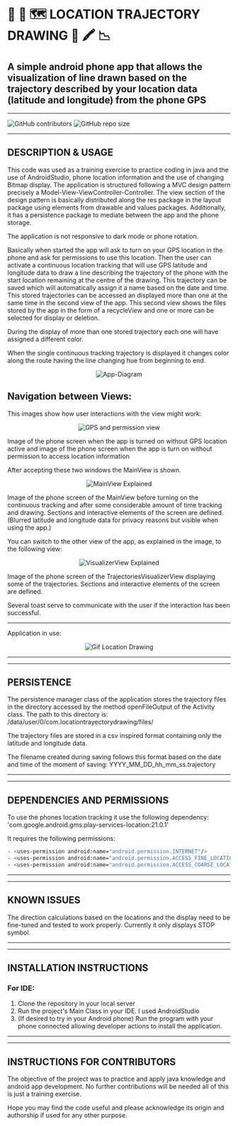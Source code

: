 # 📱 📍 🗺️ __LOCATION TRAJECTORY DRAWING__ 🎨 🖍️ 📉
## A simple android phone app that allows the visualization of line drawn based on the trajectory described by your location data (latitude and longitude) from the phone GPS
___

![GitHub contributors](https://img.shields.io/github/contributors/DRBondyaleJuez/LocationTrayectoryDrawing) 
![GitHub repo size](https://img.shields.io/github/repo-size/DRBondyaleJuez/LocationTrayectoryDrawing)
___

## __DESCRIPTION & USAGE__
This code was used as a training exercise to practice coding in java and the use of AndroidStudio, phone location information and the use of changing Bitmap display.
The application is structured following a MVC design pattern precisely a Model-View-ViewController-Controller. The view section of the design pattern is basically distributed 
along the res package in the layout package using elements from drawable and values packages.
Additionally, it has a persistence package to mediate between the app and the phone storage. 

The application is not responsive to dark mode or phone rotation.

Basically when started the app will ask to turn on your GPS location in the phone and ask for permissions to use this location.
Then the user can activate a continuous location tracking that will use GPS latitude and longitude data to draw a line describing the trajectory of the phone with the start location
remaining at the centre of the drawing.
This trajectory can be saved which will automatically assign it a name based on the date and time.
This stored trajectories can be accessed an displayed more than one at the same time in the second view of the app.
This second view shows the files stored by the app in the form of a recycleView and one or more can be selected for display or deletion.

During the display of more than one stored trajectory each one will have assigned a different color.

When the single continuous tracking trajectory is displayed it changes color along the route having the line changing hue from beginning to end.

<div style="text-align: center;">

![App-Diagram](https://github.com/DRBondyaleJuez/LocationTrayectoryDrawing/assets/98281752/ce8f96fa-9159-4e0e-bc24-bd4fa3eb33d0)
</div>

## __Navigation between Views:__

This images show how user interactions with the view might work:

<div style="text-align: center;">

![GPS and permission view](https://github.com/DRBondyaleJuez/LocationTrayectoryDrawing/assets/98281752/f95f19dd-68ce-4a6a-ac3a-418c269b073c)
</div>

Image of the phone screen when the app is turned on without GPS location active and image of the phone screen when the app is turn on without permission to access location information

After accepting these two windows the MainView is shown.

<div style="text-align: center;">

![MainView Explained](https://github.com/DRBondyaleJuez/LocationTrayectoryDrawing/assets/98281752/c74261b4-d5a8-44fe-9a1f-086dde99db91)
</div>

Image of the phone screen of the MainView before turning on the continuous tracking and after some considerable amount of time tracking and drawing.
Sections and interactive elements of the screen are defined. (Blurred latitude and longitude data for privacy reasons but visible when using the app.)

You can switch to the other view of the app, as explained in the image, to the following view:

<div style="text-align: center;">

![VisualizerView Explained](https://github.com/DRBondyaleJuez/LocationTrayectoryDrawing/assets/98281752/877cfd0c-c16e-486a-97ea-2a5d282aecf1)
</div>
Image of the phone screen of the TrajectoriesVisualizerView displaying some of the trajectories.
Sections and interactive elements of the screen are defined.

Several toast serve to communicate with the user if the interaction has been successful.

---

Application in use:

<div style="text-align: center;">

![Gif Location Drawing](https://github.com/DRBondyaleJuez/LocationTrayectoryDrawing/assets/98281752/89f4d68f-79e1-4b70-b1b1-eac984ca4a20)

</div>

___
___

## __PERSISTENCE__

The persistence manager class of the application stores the trajectory files in the directory accessed
by the method openFileOutput of the Activity class. The path to this directory is: /data/user/0/com.locationtrayectorydrawing/files/

The trajectory files are stored in a csv inspired format containing only the latitude and longitude data.

The filename created during saving follows this format based on the date and time of the moment of saving: YYYY_MM_DD_hh_mm_ss.trajectory

___
___

## __DEPENDENCIES AND PERMISSIONS__

To use the phones location tracking it use the following dependency: 'com.google.android.gms:play-services-location:21.0.1'

It requires the following permissions:
<!-- OL -->
   ```bash 
   - <uses-permission android:name="android.permission.INTERNET"/>
   - <uses-permission android:name="android.permission.ACCESS_FINE_LOCATION"/>
   - <uses-permission android:name="android.permission.ACCESS_COARSE_LOCATION"/>
   ```
___
___

## __KNOWN ISSUES__

The direction calculations based on the locations and the display need to be fine-tuned and tested to
work properly. Currently it only displays STOP symbol.
___
___

## __INSTALLATION INSTRUCTIONS__
### __For IDE:__
<!-- OL -->
1. Clone the repository in your local server
2. Run the project's Main Class in your IDE. I used AndroidStudio
3. (If desired to try in your Android phone) Run the program with your phone connected allowing developer actions to install the application.

___
___
## __INSTRUCTIONS FOR CONTRIBUTORS__
The objective of the project was to practice and apply java knowledge and android app development. No further contributions will be needed all of this is just a training exercise.

Hope you may find the code useful and please acknowledge its origin and authorship if used for any other purpose.


